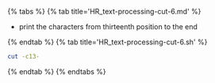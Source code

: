 {% tabs %}
{% tab title='HR_text-processing-cut-6.md' %}

* print the characters from thirteenth position to the end

{% endtab %}
{% tab title='HR_text-processing-cut-6.sh' %}

```sh
cut -c13-
```

{% endtab %}
{% endtabs %}